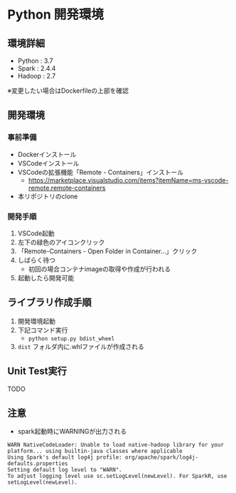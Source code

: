 # Python 開発環境
## 環境詳細
- Python : 3.7
- Spark : 2.4.4
- Hadoop : 2.7

※変更したい場合はDockerfileの上部を確認

## 開発環境
### 事前準備
- Dockerインストール
- VSCodeインストール
- VSCodeの拡張機能「Remote - Containers」インストール
    - https://marketplace.visualstudio.com/items?itemName=ms-vscode-remote.remote-containers
- 本リポジトリのclone

### 開発手順
1. VSCode起動
2. 左下の緑色のアイコンクリック
3. 「Remote-Containers - Open Folder in Container...」クリック
4. しばらく待つ
    - 初回の場合コンテナimageの取得や作成が行われる
5. 起動したら開発可能

## ライブラリ作成手順
1. 開発環境起動
2. 下記コマンド実行
    - `python setup.py bdist_wheel`
3. `dist` フォルダ内に.whlファイルが作成される

## Unit Test実行
TODO

## 注意
- spark起動時にWARNINGが出力される
```
WARN NativeCodeLoader: Unable to load native-hadoop library for your platform... using builtin-java classes where applicable
Using Spark's default log4j profile: org/apache/spark/log4j-defaults.properties
Setting default log level to "WARN".
To adjust logging level use sc.setLogLevel(newLevel). For SparkR, use setLogLevel(newLevel).
```
